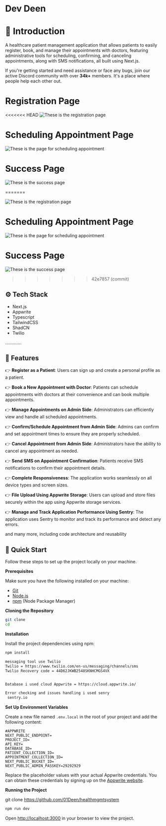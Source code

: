 # Dev Deen

# <a name="introduction">🤖 Introduction</a>


A healthcare patient management application that allows patients to easily register, book, and manage their appointments with doctors, featuring administrative tools for scheduling, confirming, and canceling appointments, along with SMS notifications, all built using Next.js.

If you're getting started and need assistance or face any bugs, join our active Discord community with over **34k+** members. It's a place where people help each other out.
<br>

# Registration Page

<<<<<<< HEAD
![These is the registration page](public/po.jpg)

# Scheduling Appointment Page

![These is the page for scheduling appointment](public/pop.jpg)

# Success Page

![These is the success page](public/p.jpg)

=======

![These is the registration page](public/po.jpg)

# Scheduling Appointment Page

![These is the page for scheduling appointment](public/pop.jpg)

# Success Page

![These is the success page](public/p.jpg)

> > > > > > > 42e7857 (commit)

## <a name="tech-stack">⚙️ Tech Stack</a>

- Next.js
- Appwrite
- Typescript
- TailwindCSS
- ShadCN
- Twilio

.............
## <a name="features">🔋 Features</a>

👉 **Register as a Patient**: Users can sign up and create a personal profile as a patient.

👉 **Book a New Appointment with Doctor**: Patients can schedule appointments with doctors at their convenience and can book multiple appointments.

👉 **Manage Appointments on Admin Side**: Administrators can efficiently view and handle all scheduled appointments.

👉 **Confirm/Schedule Appointment from Admin Side**: Admins can confirm and set appointment times to ensure they are properly scheduled.

👉 **Cancel Appointment from Admin Side**: Administrators have the ability to cancel any appointment as needed.

👉 **Send SMS on Appointment Confirmation**: Patients receive SMS notifications to confirm their appointment details.

👉 **Complete Responsiveness**: The application works seamlessly on all device types and screen sizes.

👉 **File Upload Using Appwrite Storage**: Users can upload and store files securely within the app using Appwrite storage services.

👉 **Manage and Track Application Performance Using Sentry**: The application uses Sentry to monitor and track its performance and detect any errors.

and many more, including code architecture and reusability

## <a name="quick-start">🤸 Quick Start</a>

Follow these steps to set up the project locally on your machine.

**Prerequisites**

Make sure you have the following installed on your machine:

- [Git](https://git-scm.com/)
- [Node.js](https://nodejs.org/en)
- [npm](https://www.npmjs.com/) (Node Package Manager)

**Cloning the Repository**

```bash
git clone
cd
```

**Installation**

Install the project dependencies using npm:

```bash
npm install

messaging tool use Twilio
Twilio = https://www.twilio.com/en-us/messaging/channels/sms
Twilio Recovery code = 44D62JKWB2548SKNHCMGS4VX


Database i used cloud Appwrite = https://cloud.appwrite.io/

Error checking and issues handling i used senry
 sentry.io
```

**Set Up Environment Variables**

Create a new file named `.env.local` in the root of your project and add the following content:

```env
#APPWRITE
NEXT_PUBLIC_ENDPOINT=
PROJECT_ID=
API_KEY=
DATABASE_ID=
PATIENT_COLLECTION_ID=
APPOINTMENT_COLLECTION_ID=
NEXT_PUBLIC_BUCKET_ID=
NEXT_PUBLIC_ADMIN_PASSKEY=29292929
```

Replace the placeholder values with your actual Appwrite credentials. You can obtain these credentials by signing up on the [Appwrite website](https://appwrite.io/).

**Running the Project**

git clone https://github.com/01Deen/healthmgmtsystem

```bash
npm run dev
```

Open [http://localhost:3000](http://localhost:3000) in your browser to view the project.
